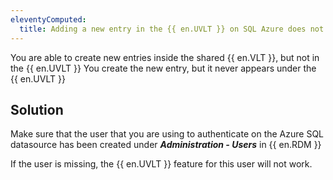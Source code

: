 ```yaml
---
eleventyComputed:
  title: Adding a new entry in the {{ en.UVLT }} on SQL Azure does not work
---
```

You are able to create new entries inside the shared {{ en.VLT }}, but not in the {{ en.UVLT }} You create the new entry, but it never appears under the {{ en.UVLT }}
## Solution
Make sure that the user that you are using to authenticate on the Azure SQL datasource has been created under ***Administration - Users*** in {{ en.RDM }}  

If the user is missing, the {{ en.UVLT }} feature for this user will not work.
